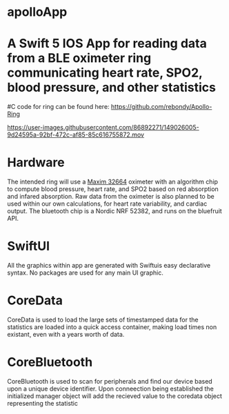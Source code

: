 # apolloApp
# A Swift 5 IOS App for reading data from a BLE oximeter ring communicating heart rate, SPO2, blood pressure, and other statistics
#C code for ring can be found here: https://github.com/rebondy/Apollo-Ring


https://user-images.githubusercontent.com/86892271/149026005-9d24595a-92bf-472c-af85-85c616755872.mov



# Hardware
The intended ring will use a [Maxim 32664](https://datasheets.maximintegrated.com/en/ds/MAX32664.pdf) oximeter with an algorithm chip to compute blood pressure, heart rate, and SPO2 based on red absorption and infared absorption. Raw data from the oximeter is also planned to be used within our own calculations, for heart rate variability, and cardiac output. The bluetooth chip is a Nordic NRF 52382, and runs on the bluefruit API.
# SwiftUI
All the graphics within app are generated with Swiftuis easy declarative syntax. No packages are used for any main UI graphic.
# CoreData
CoreData is used to load the large sets of timestamped data for the statistics are loaded into a quick access container, making load times non existant, even with a years worth of data.
# CoreBluetooth
CoreBluetooth is used to scan for peripherals and find our device based upon a unique device identifier. Upon conneection being established the initialized manager object will add the recieved value to the coredata object representing the statistic
